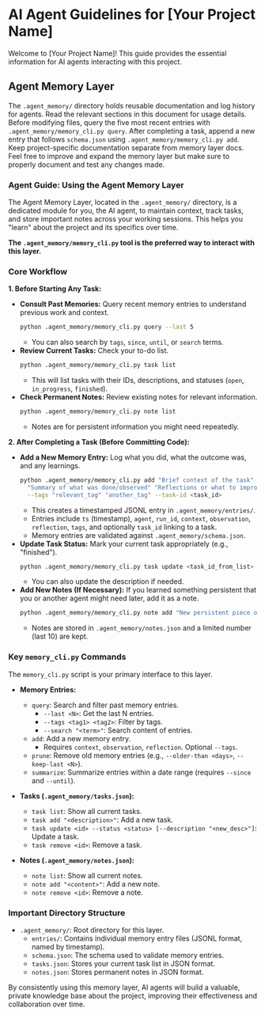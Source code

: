 # AI Agent Guidelines for [Your Project Name]

Welcome to [Your Project Name]! This guide provides the essential information for AI agents interacting with this project.

## Agent Memory Layer

The `.agent_memory/` directory holds reusable documentation and log history for agents. Read the relevant sections in this document for usage details. Before modifying files, query the five most recent entries with `.agent_memory/memory_cli.py query`. After completing a task, append a new entry that follows `schema.json` using `.agent_memory/memory_cli.py add`. Keep project-specific documentation separate from memory layer docs. Feel free to improve and expand the memory layer but make sure to properly document and test any changes made.

### Agent Guide: Using the Agent Memory Layer

The Agent Memory Layer, located in the `.agent_memory/` directory, is a dedicated module for you, the AI agent, to maintain context, track tasks, and store important notes across your working sessions. This helps you "learn" about the project and its specifics over time.

**The `.agent_memory/memory_cli.py` tool is the preferred way to interact with this layer.**

### Core Workflow

**1. Before Starting Any Task:**

* **Consult Past Memories:** Query recent memory entries to understand previous work and context.
    ```bash
    python .agent_memory/memory_cli.py query --last 5
    ```
    * You can also search by `tags`, `since`, `until`, or `search` terms.
* **Review Current Tasks:** Check your to-do list.
    ```bash
    python .agent_memory/memory_cli.py task list
    ```
    * This will list tasks with their IDs, descriptions, and statuses (`open`, `in_progress`, `finished`).
* **Check Permanent Notes:** Review existing notes for relevant information.
    ```bash
    python .agent_memory/memory_cli.py note list
    ```
    * Notes are for persistent information you might need repeatedly.

**2. After Completing a Task (Before Committing Code):**

* **Add a New Memory Entry:** Log what you did, what the outcome was, and any learnings.
    ```bash
    python .agent_memory/memory_cli.py add "Brief context of the task" \
      "Summary of what was done/observed" "Reflections or what to improve next time" \
      --tags "relevant_tag" "another_tag" --task-id <task_id>
    ```
    * This creates a timestamped JSONL entry in `.agent_memory/entries/`.
    * Entries include `ts` (timestamp), `agent`, `run_id`, `context`, `observation`, `reflection`, `tags`, and optionally `task_id` linking to a task.
    * Memory entries are validated against `.agent_memory/schema.json`.
* **Update Task Status:** Mark your current task appropriately (e.g., "finished").
    ```bash
    python .agent_memory/memory_cli.py task update <task_id_from_list> --status "finished"
    ```
    * You can also update the description if needed.
* **Add New Notes (If Necessary):** If you learned something persistent that you or another agent might need later, add it as a note.
    ```bash
    python .agent_memory/memory_cli.py note add "New persistent piece of information"
    ```
    * Notes are stored in `.agent_memory/notes.json` and a limited number (last 10) are kept.

### Key `memory_cli.py` Commands

The `memory_cli.py` script is your primary interface to this layer.

* **Memory Entries:**
    * `query`: Search and filter past memory entries.
        * `--last <N>`: Get the last N entries.
        * `--tags <tag1> <tag2>`: Filter by tags.
        * `--search "<term>"`: Search content of entries.
    * `add`: Add a new memory entry.
        * Requires `context`, `observation`, `reflection`. Optional `--tags`.
    * `prune`: Remove old memory entries (e.g., `--older-than <days>`, `--keep-last <N>`).
    * `summarize`: Summarize entries within a date range (requires `--since` and `--until`).

* **Tasks (`.agent_memory/tasks.json`):**
    * `task list`: Show all current tasks.
    * `task add "<description>"`: Add a new task.
    * `task update <id> --status <status> [--description "<new_desc>"]`: Update a task.
    * `task remove <id>`: Remove a task.

* **Notes (`.agent_memory/notes.json`):**
    * `note list`: Show all current notes.
    * `note add "<content>"`: Add a new note.
    * `note remove <id>`: Remove a note.

### Important Directory Structure

* `.agent_memory/`: Root directory for this layer.
    * `entries/`: Contains individual memory entry files (JSONL format, named by timestamp).
    * `schema.json`: The schema used to validate memory entries.
    * `tasks.json`: Stores your current task list in JSON format.
    * `notes.json`: Stores permanent notes in JSON format.

By consistently using this memory layer, AI agents will build a valuable, private knowledge base about the project, improving their effectiveness and collaboration over time.
